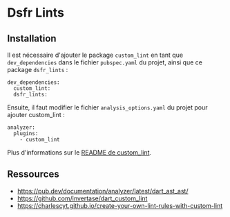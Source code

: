 # Dsfr Lints

## Installation

Il est nécessaire d'ajouter le package `custom_lint` en tant que `dev_dependencies` dans le fichier `pubspec.yaml` du projet, ainsi que ce package `dsfr_lints` :

```
dev_dependencies:
  custom_lint:
  dsfr_lints:
```

Ensuite, il faut modifier le fichier `analysis_options.yaml` du projet pour ajouter custom_lint :

```
analyzer:
  plugins:
    - custom_lint
```

Plus d'informations sur le [README de custom_lint](https://github.com/invertase/dart_custom_lint).

## Ressources

- https://pub.dev/documentation/analyzer/latest/dart_ast_ast/
- https://github.com/invertase/dart_custom_lint
- https://charlescyt.github.io/create-your-own-lint-rules-with-custom-lint